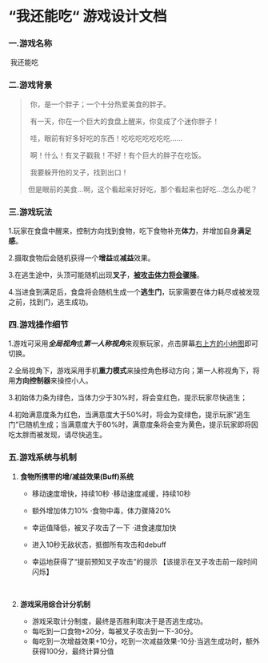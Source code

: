 # “我还能吃“ 游戏设计文档

### 一.游戏名称

​	我还能吃

### 二.游戏背景

>​	你，是一个胖子；一个十分热爱美食的胖子。
>
>​	有一天，你在一个巨大的食盘上醒来，你变成了个迷你胖子！
>
>​	哇，眼前有好多好吃的东西！吃吃吃吃吃吃吃......
>
>​	啊！什么！有叉子戳我！不好！有个巨大的胖子在吃饭。
>
>​	我要躲开他的叉子，找到出口！
>
>​	但是眼前的美食...啊，这个看起来好好吃，那个看起来也好吃...怎么办呢？

### 三.游戏玩法

​	1.玩家在食盘中醒来，控制方向找到食物，吃下食物补充**体力**，并增加自身**满足感**。 

​	2.摄取食物后会随机获得一个**增益**或**减益**效果。

​	3.在逃生途中，头顶可能随机出现**叉子**，**<u>被攻击体力将会骤降</u>**。

​	4.当进食到满足后，食盘将会随机生成一个**逃生门**，玩家需要在体力耗尽或被发现之前，找到门，逃生成功。



### 四.游戏操作细节

​	1.游戏可采用***全局视角***或***第一人称视角***来观察玩家，点击屏幕<u>右上方的小地图</u>即可切换。  

​	2.全局视角下，游戏采用手机**重力模式**来操控角色移动方向；第一人称视角下，将用**方向控制器**来操控小人。  

​	3.初始体力条为绿色，当体力少于30%时，将会变红色，提示玩家尽快逃生；  

​	4.初始满意度条为红色，当满意度大于50%时，将会为变绿色，提示玩家“逃生门”已随机生成；当满意度大于80%时，满意度条将会变为黄色，提示玩家即将因吃太胖而被发现，请尽快逃生。



### 五.游戏系统与机制

1. **食物所携带的增/减益效果(Buff)系统**

   - 移动速度增快，持续10秒	·移动速度减缓，持续10秒	

   - 额外增加体力10%	·食物中毒，体力骤降20%	

   - 幸运值降低，被叉子攻击了一下	·进食速度加快	

   - 进入10秒无敌状态，抵御所有攻击和debuff	

   - 幸运地获得了“提前预知叉子攻击”的提示 【该提示在叉子攻击前一段时间闪烁】

     ​

2. **游戏采用综合计分机制**

   - 游戏采取计分制度，最终是否胜利取决于是否逃生成功。
   - 每吃到一口食物+20分，每被叉子攻击到一下-30分。
   - 每吃到一次增益效果+10分，吃到一次减益效果-10分·当逃生成功时，额外获得100分，最终计算分值